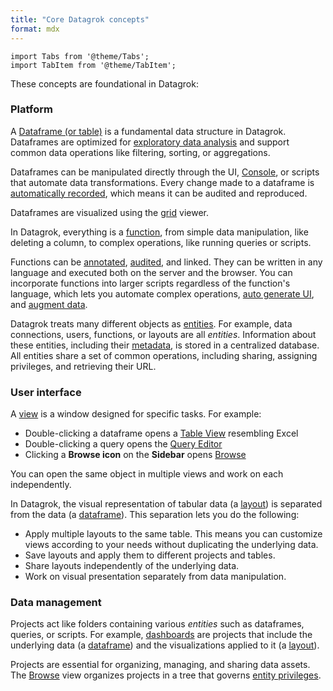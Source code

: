 ```yaml
---
title: "Core Datagrok concepts"
format: mdx
---
```


```mdx-code-block
import Tabs from '@theme/Tabs';
import TabItem from '@theme/TabItem';
```

These concepts are foundational in Datagrok:

### Platform

<Tabs>
<TabItem value="dataframe" label="Dataframe" default>

A [Dataframe (or table)](table.md) is a fundamental data structure in Datagrok.
Dataframes are optimized for [exploratory data analysis](../solutions/domains/use-cases/eda.md) and support common data
operations like filtering, sorting, or aggregations.

Dataframes can be manipulated directly through the UI,
[Console](../navigation/panels/panels.md#console), or scripts that automate data transformations. Every change made to a dataframe is [automatically recorded](../../govern/audit/audit.md), which means it can be audited and reproduced.

Dataframes are visualized using the [grid](../../visualize/viewers/grid.md) viewer.

</TabItem>
<TabItem value="functions" label="Functions">

In Datagrok, everything is a [function](functions/functions.md), from simple
data manipulation, like deleting a column, to complex operations, like running
queries or scripts. 

Functions can be [annotated](functions/func-params-annotation.md), [audited](../../govern/audit/audit.md), and
linked. They can be written in any language and executed both on the server and
the browser. You can incorporate functions into larger scripts regardless of the
function's language, which lets you automate complex operations, [auto generate UI](../../compute/compute.md#autogenerated-ui), and [augment data](../../explore/data-augmentation/data-augmentation.md).

</TabItem>
<TabItem value="entities" label="Entities">

Datagrok treats many different objects as [entities](objects.md). For example,
data connections, users, functions, or layouts are all _entities_. Information
about these entities, including their [metadata](objects.md#metadata), is stored in a centralized
database. All entities share a set of common operations, including sharing,
assigning privileges, and retrieving their URL. 

</TabItem>
</Tabs>

### User interface

<Tabs>
<TabItem value="views" label="Views">

A [view](../navigation/views/views.md) is a window designed for specific tasks.
For example:

* Double-clicking a dataframe opens a [Table View](../navigation/views/table-view) resembling Excel
* Double-clicking a query opens the [Query Editor](../../access/databases/databases.md#query-editor)
* Clicking a **Browse icon** on the **Sidebar** opens [Browse](../navigation/views/browse.md) 

You can open the same object in multiple views and work on each independently.

</TabItem>
<TabItem value="layouts" label="Layouts">

In Datagrok, the visual representation of tabular data (a
[layout](../../visualize/view-layout.md)) is separated from the data 
(a [dataframe](table.md)). This separation lets you do the following:

* Apply multiple layouts to the same table. This means you can customize views
  according to your needs without duplicating the underlying data.
* Save layouts and apply them to different projects and tables.
* Share layouts independently of the underlying data.
* Work on visual presentation separately from data manipulation.

</TabItem>
</Tabs>

### Data management

<Tabs>
<TabItem value="projects" label="Projects">

Projects act like folders containing various _entities_ such as dataframes,
queries, or scripts. For example, [dashboards](project/dashboard.md) are projects that include the underlying data (a [dataframe](table.md)) and the visualizations applied to it (a [layout](../../visualize/view-layout.md)). 

Projects are essential for organizing, managing, and sharing data assets. The
[Browse](../navigation/views/browse.md) view organizes projects in a tree
that governs [entity privileges](../../govern/access-control/access-control.md#authorization).

</TabItem>
</Tabs>
